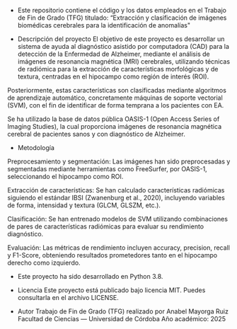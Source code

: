 - Este repositorio contiene el código y los datos empleados en el Trabajo de Fin de Grado (TFG) titulado:
“Extracción y clasificación de imágenes biomédicas cerebrales para la identificación de anomalías"

- Descripción del proyecto
El objetivo de este proyecto es desarrollar un sistema de ayuda al diagnóstico asistido por computadora (CAD) para la detección de la Enfermedad de Alzheimer, mediante el análisis de imágenes de resonancia magnética (MRI) cerebrales, utilizando técnicas de radiómica para la extracción de características morfológicas y de textura, centradas en el hipocampo como región de interés (ROI).

Posteriormente, estas características son clasificadas mediante algoritmos de aprendizaje automático, concretamente máquinas de soporte vectorial (SVM), con el fin de identificar de forma temprana a los pacientes con EA.

Se ha utilizado la base de datos pública OASIS-1 (Open Access Series of Imaging Studies), la cual proporciona imágenes de resonancia magnética cerebral de pacientes sanos y con diagnóstico de Alzheimer.

- Metodología

Preprocesamiento y segmentación: Las imágenes han sido preprocesadas y segmentadas mediante herramientas como FreeSurfer, por OASIS-1, seleccionando el hipocampo como ROI.

Extracción de características: Se han calculado características radiómicas siguiendo el estándar IBSI (Zwanenburg et al., 2020), incluyendo variables de forma, intensidad y textura (GLCM, GLSZM, etc.).

Clasificación: Se han entrenado modelos de SVM utilizando combinaciones de pares de características radiómicas para evaluar su rendimiento diagnóstico.

Evaluación: Las métricas de rendimiento incluyen accuracy, precision, recall y F1-Score, obteniendo resultados prometedores tanto en el hipocampo derecho como izquierdo.


- Este proyecto ha sido desarrollado en Python 3.8.

- Licencia
Este proyecto está publicado bajo licencia MIT. Puedes consultarla en el archivo LICENSE.

- Autor
Trabajo de Fin de Grado (TFG) realizado por Anabel Mayorga Ruiz
Facultad de Ciencias — Universidad de Córdoba
Año académico: 2025
